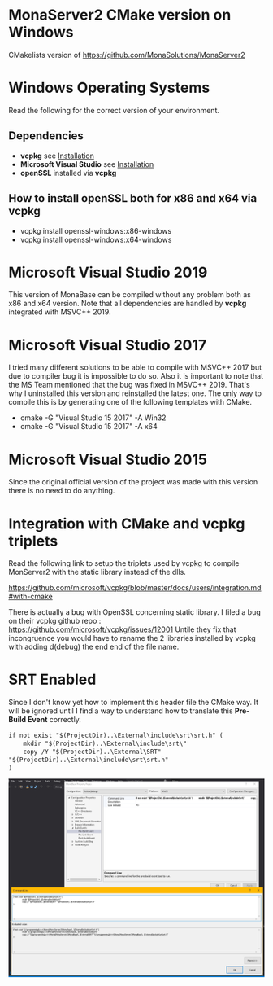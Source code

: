 # MonaServer2 CMake version on Windows
CMakelists version of https://github.com/MonaSolutions/MonaServer2

# Windows Operating Systems

Read the following for the correct version of your environment.

## Dependencies
* **vcpkg** see [Installation](https://github.com/microsoft/vcpkg)
* **Microsoft Visual Studio** see [Installation](https://visualstudio.microsoft.com)
* **openSSL** installed via **vcpkg**

## How to install openSSL both for x86 and x64 via vcpkg
* vcpkg install openssl-windows:x86-windows
* vcpkg install openssl-windows:x64-windows

# Microsoft Visual Studio 2019

This version of MonaBase can be compiled without any problem both as x86 and x64 version.
Note that all dependencies are handled by **vcpkg** integrated with MSVC++ 2019.

# Microsoft Visual Studio 2017

I tried many different solutions to be able to compile with MSVC++ 2017 but due to compiler bug it is impossible to do so.
Also it is important to note that the MS Team mentioned that the bug was fixed in MSVC++ 2019. That's why I uninstalled this
version and reinstalled the latest one. The only way to compile this is by generating one of the following templates with CMake.

* cmake -G "Visual Studio 15 2017" -A Win32
* cmake -G "Visual Studio 15 2017" -A x64

# Microsoft Visual Studio 2015

Since the original official version of the project was made with this version there is no need to do anything. 

# Integration with CMake and vcpkg triplets

Read the following link to setup the triplets used by vcpkg to compile MonServer2 with the static library instead of the dlls.

https://github.com/microsoft/vcpkg/blob/master/docs/users/integration.md#with-cmake

There is actually a bug with OpenSSL concerning static library. I filed a bug on their  vcpkg github repo : https://github.com/microsoft/vcpkg/issues/12001
Untile they fix that incongruence you would have to rename the 2 libraries installed by vcpkg with adding d(debug) the end end of the file name.

# SRT Enabled

Since I don't know yet how to implement this header file the CMake way. It will be ignored until I find a way to understand how to translate this **Pre-Build Event** correctly.

```
if not exist "$(ProjectDir)..\External\include\srt\srt.h" (
	mkdir "$(ProjectDir)..\External\include\srt\"
	copy /Y "$(ProjectDir)..\External\SRT" "$(ProjectDir)..\External\include\srt\srt.h"
)
```
![Pre-Built Event](/images/pre-built-event.jpg)
